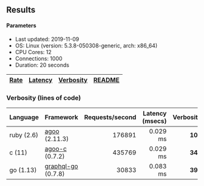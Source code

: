 ## Results

<!-- Result from here -->

#### Parameters
- Last updated: 2019-11-09
- OS: Linux (version: 5.3.8-050308-generic, arch: x86_64)
- CPU Cores: 12
- Connections: 1000
- Duration: 20 seconds

| [Rate](rates.md) | [Latency](latency.md) | [Verbosity](verbosity.md) | [README](README.md) |
| ---------------- | --------------------- | ------------------------- | ------------------- |

### Verbosity (lines of code)
| Language | Framework | Requests/second | Latency (msecs) | Verbosity |
| -------------------| ---------------------- | -------------------:| ------:| -----:|
| ruby (2.6) | [agoo](github.com/ohler55/agoo) (2.11.3) | 176891 | 0.029 ms | **107** |
| c (11) | [agoo-c](github.com/ohler55/agoo-c) (0.7.2) | 435769 | 0.029 ms | **345** |
| go (1.13) | [graphql-go](https://github.com/graphql-go/graphql) (0.7.8) | 30833 | 0.083 ms | **392** |
<!-- Result till here -->
